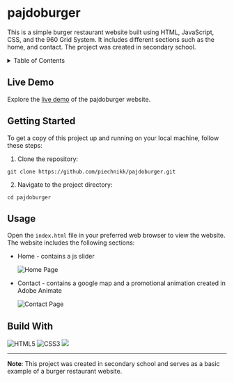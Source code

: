 # pajdoburger

This is a simple burger restaurant website built using HTML, JavaScript, CSS, and the 960 Grid System. It includes different sections such as the home, and contact. The project was created in secondary school.

<details>
  <summary>Table of Contents</summary>
  <ul>
    <li><a href="#live-demo">Live Demo</a></li>
    <li><a href="#getting-started">Getting Started</a></li>
    <li><a href="#usage">Usage</a></li>
    <li><a href="#build-with">Build With</a></li>
  </ul>
</details>

## Live Demo

Explore the [live demo](https://piechnikk.github.io/pajdoburger/) of the pajdoburger website.

## Getting Started

To get a copy of this project up and running on your local machine, follow these steps:

1. Clone the repository: 
```
git clone https://github.com/piechnikk/pajdoburger.git
```
2. Navigate to the project directory: 
```
cd pajdoburger
```

## Usage

Open the `index.html` file in your preferred web browser to view the website. The website includes the following sections:

- Home - contains a js slider

  ![Home Page](https://github.com/piechnikk/pajdoburger/assets/51060535/30473e89-bc3b-438c-8005-578b2934c68b)


- Contact - contains a google map and a promotional animation created in Adobe Animate

  ![Contact Page](https://github.com/piechnikk/pajdoburger/assets/51060535/2d541be7-9b72-4239-8ed8-35fe09005366)


## Build With

<div>
    <img src="https://img.shields.io/badge/HTML5-E34F26?style=for-the-badge&logo=html5&logoColor=white" alt="HTML5"> 
    <img src="https://img.shields.io/badge/CSS3-1572B6?style=for-the-badge&logo=css3&logoColor=white" alt="CSS3">
    <img src="https://img.shields.io/badge/JavaScript-323330?style=for-the-badge&logo=javascript&logoColor=F7DF1E alt="JavaScript">  
</div>

---

**Note**: This project was created in secondary school and serves as a basic example of a burger restaurant website.
